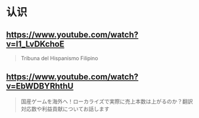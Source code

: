 # 认识

## https://www.youtube.com/watch?v=I1_LvDKchoE

> Tribuna del Hispanismo Filipino

## https://www.youtube.com/watch?v=EbWDBYRhthU

> 国産ゲームを海外へ！ローカライズで実際に売上本数は上がるのか？翻訳対応数や利益貢献についてお話します 
